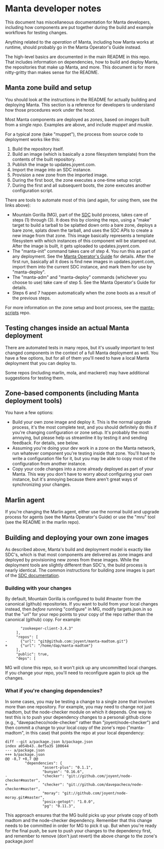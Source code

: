 <!--
    This Source Code Form is subject to the terms of the Mozilla Public
    License, v. 2.0. If a copy of the MPL was not distributed with this
    file, You can obtain one at http://mozilla.org/MPL/2.0/.
-->

<!--
    Copyright (c) 2015, Joyent, Inc.
-->

# Manta developer notes

This document has miscellaneous documentation for Manta developers, including
how components are put together during the build and example workflows for
testing changes.

Anything related to the *operation* of Manta, including how Manta works at
runtime, should probably go in the Manta Operator's Guide instead.

The high-level basics are documented in the main README in this repo.  That
includes information on dependencies, how to build and deploy Manta, the
repositories that make up Manta, and more.  This document is for more
nitty-gritty than makes sense for the README.

## Manta zone build and setup

You should look at the instructions in the README for actually building and
deploying Manta.  This section is a reference for developers to understand how
those procedures work under the hood.

Most Manta components are deployed as *zones*, based on *images* built from a
single *repo*.  Examples are above, and include *muppet* and *muskie*.

For a typical zone (take "muppet"), the process from source code to deployment
works like this:

1. Build the repository itself.
2. Build an image (which is basically a zone filesystem template) from the
   contents of the built repository.
3. Publish the image to updates.joyent.com.
4. Import the image into an SDC instance.
5. Provision a new zone from the imported image.
6. During the first boot, the zone executes a one-time setup script.
7. During the first and all subsequent boots, the zone executes another
   configuration script.

There are tools to automate most of this (and again, for using them, see the
links above):

* Mountain Gorilla (MG), part of the [SDC](http://github.com/joyent/sdc) build
  process, takes care of steps (1) through (3).  It does this by cloning the
  repo, using a "make" target to build a tarball to be splatted down onto a bare
  zone, deploys a bare zone, splats down the tarball, and uses the SDC APIs to
  create a new image from that zone.  This image basically represents a template
  filesystem with which instances of this component will be stamped out.  After
  the image is built, it gets uploaded to updates.joyent.com.
* The "manta-init" command takes care of step 4.  You run this as part of any
  deployment.  See the [Manta Operator's Guide](https://joyent.github.io/manta)
  for details.  After the first run, basically all it does is find new images in
  updates.joyent.com, import them into the current SDC instance, and mark them
  for use by "manta-deploy".
* The "manta-adm" and "manta-deploy" commands (whichever you choose to use) take
  care of step 5.  See the Manta Operator's Guide for details.
* Steps 6 and 7 happen automatically when the zone boots as a result of the
  previous steps.

For more information on the zone setup and boot process, see the
[manta-scripts](https://github.com/joyent/manta-scripts) repo.


## Testing changes inside an actual Manta deployment

There are automated tests in many repos, but it's usually important to test
changed components in the context of a full Manta deployment as well.  You have
a few options, but for all of them you'll need to have a local Manta deployment
that you can deploy to.

Some repos (including marlin, mola, and mackerel) may have additional
suggestions for testing them.

## Zone-based components (including Manta deployment tools)

You have a few options:

* Build your own zone image and deploy it.  This is the normal upgrade process,
  it's the most complete test, and you should definitely do this if you're
  changing configuration or zone setup.  It's probably the most annoying, but
  please help us streamline it by testing it and sending feedback.  For details,
  see below.
* Assuming you're doing your dev work in a zone on the Manta network, run
  whatever component you're testing inside that zone.  You'll have to write a
  configuration file for it, but you may be able to copy most of the
  configuration from another instance.
* Copy your code changes into a zone already deployed as part of your Manta.
  This way you don't have to worry about configuring your own instance, but
  it's annoying because there aren't great ways of synchronizing your changes.

## Marlin agent

If you're changing the Marlin agent, either use the normal build and upgrade
process for agents (see the Manta Operator's Guide) or use the "mru" tool (see
the README in the marlin repo).

## Building and deploying your own zone images

As described above, Manta's build and deployment model is exactly like SDC's,
which is that most components are delivered as zone images and deployed by
provisioning new zones from these images.  While the deployment tools are
slightly different than SDC's, the build process is nearly identical.  The
common instructions for building zone images is part of the [SDC
documentation](https://github.com/joyent/sdc/blob/master/docs/developer-guide/building.md).  

### Building with your changes

By default, Mountain Gorilla is configured to build #master from the canonical
(github) repositories.  If you want to build from your local changes instead,
then *before* running "configure" in MG, modify targets.json.in so that the
"url" for your repo points to your copy of the repo rather than the canonical
(github) copy.  For example:

           "zookeeper-client-3.4.3"
         ],
         "repos": [
    -      {"url": "git@github.com:joyent/manta-madtom.git"}
    +      {"url": "/home/dap/manta-madtom"}
         ],
         "public": true,
         "deps": [

MG will clone this repo, so it won't pick up any uncommitted local changes.
If you change your repo, you'll need to reconfigure again to pick up the
changes.

### What if you're changing dependencies?

In some cases, you may be testing a change to a single zone that involves more
than one repository.  For example, you may need to change not just madtom, but
the node-checker module on which it depends.  One way to test this is to push
your dependency changes to a personal github clone (e.g.,
"davepacheco/node-checker" rather than "joyent/node-checker") and then commit a
change to your local copy of the zone's repo ("manta-madtom", in this case) that
points the repo at your local dependency:

    diff --git a/package.json b/package.json
    index a054b43..8ef5a35 100644
    --- a/package.json
    +++ b/package.json
    @@ -8,7 +8,7 @@
             "dependencies": {
                     "assert-plus": "0.1.1",
                     "bunyan": "0.16.6",
    -                "checker": "git://github.com/joyent/node-checker#master",
    +                "checker": "git://github.com/davepacheco/node-checker#master",
                     "moray": "git://github.com/joyent/node-moray.git#master",
                     "posix-getopt": "1.0.0",
                     "pg": "0.11.3",

This approach ensures that the MG build picks up your private copy of both
madtom and the node-checker dependency.  Remember that this change needs to be
committed in order for MG to pick it up.  But when you're ready for the final
push, be sure to push your changes to the dependency first, and remember to
remove (don't just revert) the above change to the zone's package.json!
